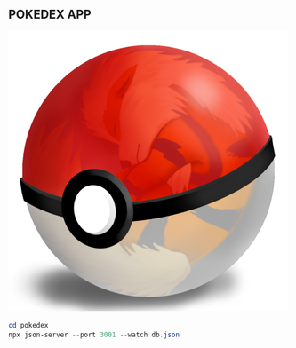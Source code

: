 ## POKEDEX APP


![pokemon](https://raw.githubusercontent.com/katiadeo/final-project/main/pokedex/src/assets/pokemon.png)


```powershell
cd pokedex
npx json-server --port 3001 --watch db.json
```